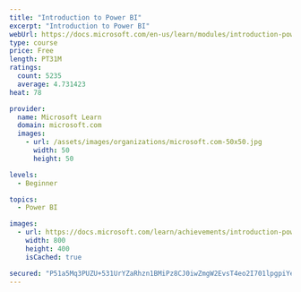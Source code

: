 ```yaml
---
title: "Introduction to Power BI"
excerpt: "Introduction to Power BI"
webUrl: https://docs.microsoft.com/en-us/learn/modules/introduction-power-bi/
type: course
price: Free
length: PT31M
ratings:
  count: 5235
  average: 4.731423
heat: 78

provider:
  name: Microsoft Learn
  domain: microsoft.com
  images:
    - url: /assets/images/organizations/microsoft.com-50x50.jpg
      width: 50
      height: 50

levels:
  - Beginner

topics:
  - Power BI

images:
  - url: https://docs.microsoft.com/learn/achievements/introduction-power-bi-social.png
    width: 800
    height: 400
    isCached: true

secured: "P51a5Mq3PUZU+531UrYZaRhzn1BMiPz8CJ0iwZmgW2EvsT4eo2I701lpgpiYe696ZX5dQWXvW6VqZoqdBTHI8K13L65ekqsTmAiql7J4lUlG500AE+u0MQfuHfu5ddH8PlVtKkhtT/x3JJ7gk80vd1JP0Ex56Tsmro3Ret7fMyIk8gCFTSg/IpTXkoVqb33lOA4TbrLUxIt7wn9DU9y/CaXgQ9XlCmFu8A4GBBESvcMRWR0zqqTyQqhN7D/bj+lF+rrEzUubJUO6Dg8pFDpVWneyxwWyKBxVjGPS7I2vKijp6C/QKwXApL1rOhVqrQ24K1s+Tdt3zDbbWbRjD1RUTfYzoU67mFn7M9VW4XsbcN9ZEd8zQo3QmsAtTYCQuSekv3jykLv2B0wRaM7rxxAU4l4nlrrS9lsClScSo+egsMc=;Je7FmlFWc2g+lB/QaO48kg=="
---
```


